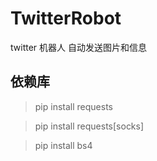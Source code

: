 # TwitterRobot
twitter 机器人 自动发送图片和信息

## 依赖库
>pip install requests

>pip install requests[socks]

>pip install bs4